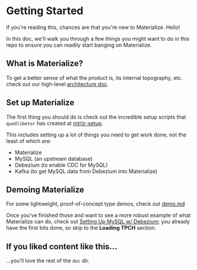 # Getting Started

If you're reading this, chances are that you're new to Materialize. Hello!

In this doc, we'll walk you through a few things you might want to do in this
repo to ensure you can readily start banging on Materialize.

## What is Materialize?

To get a better sense of what the product is, its internal topography, etc.
check out our high-level [architecture doc](architecture.md).

## Set up Materialize

The first thing you should do is check out the incredible setup scripts that
`quodlibetor` has created at
[mtrlz-setup](https://github.com/MaterializeInc/mtrlz-setup).

This includes setting up a lot of things you need to get work done, not the
least of which are:

- Materialize
- MySQL (an upstream database)
- Debezium (to enable CDC for MySQL)
- Kafka (to get MySQL data from Debezium into Materialize)

## Demoing Materialize

For some lightweight, proof-of-concept type demos, check out [demo.md](demo.md)

Once you've finished those and want to see a more robust example of what
Materialize can do, check out [Setting Up MySQL w/
Debezium](setup-mysql-debezium.md); you already have the first bits done, so
skip to the **Loading TPCH** section.

## If you liked content like this...

...you'll love the rest of the `doc` dir.
